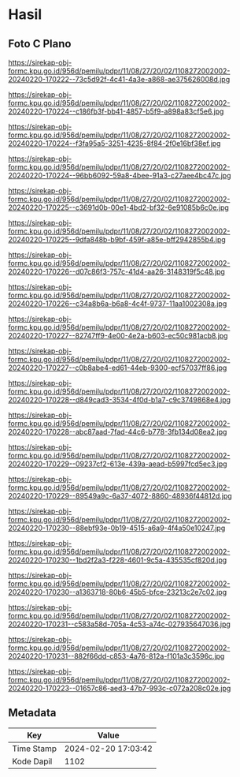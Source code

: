 # Hasil

## Foto C Plano

https://sirekap-obj-formc.kpu.go.id/956d/pemilu/pdpr/11/08/27/20/02/1108272002002-20240220-170222--73c5d92f-4c41-4a3e-a868-ae375626008d.jpg

https://sirekap-obj-formc.kpu.go.id/956d/pemilu/pdpr/11/08/27/20/02/1108272002002-20240220-170224--c186fb3f-bb41-4857-b5f9-a898a83cf5e6.jpg

https://sirekap-obj-formc.kpu.go.id/956d/pemilu/pdpr/11/08/27/20/02/1108272002002-20240220-170224--f3fa95a5-3251-4235-8f84-2f0e16bf38ef.jpg

https://sirekap-obj-formc.kpu.go.id/956d/pemilu/pdpr/11/08/27/20/02/1108272002002-20240220-170224--96bb6092-59a8-4bee-91a3-c27aee4bc47c.jpg

https://sirekap-obj-formc.kpu.go.id/956d/pemilu/pdpr/11/08/27/20/02/1108272002002-20240220-170225--c3691d0b-00e1-4bd2-bf32-6e91085b6c0e.jpg

https://sirekap-obj-formc.kpu.go.id/956d/pemilu/pdpr/11/08/27/20/02/1108272002002-20240220-170225--9dfa848b-b9bf-459f-a85e-bff2942855b4.jpg

https://sirekap-obj-formc.kpu.go.id/956d/pemilu/pdpr/11/08/27/20/02/1108272002002-20240220-170226--d07c86f3-757c-41d4-aa26-3148319f5c48.jpg

https://sirekap-obj-formc.kpu.go.id/956d/pemilu/pdpr/11/08/27/20/02/1108272002002-20240220-170226--c34a8b6a-b6a8-4c4f-9737-11aa1002308a.jpg

https://sirekap-obj-formc.kpu.go.id/956d/pemilu/pdpr/11/08/27/20/02/1108272002002-20240220-170227--82747ff9-4e00-4e2a-b603-ec50c981acb8.jpg

https://sirekap-obj-formc.kpu.go.id/956d/pemilu/pdpr/11/08/27/20/02/1108272002002-20240220-170227--c0b8abe4-ed61-44eb-9300-ecf57037ff86.jpg

https://sirekap-obj-formc.kpu.go.id/956d/pemilu/pdpr/11/08/27/20/02/1108272002002-20240220-170228--d849cad3-3534-4f0d-b1a7-c9c3749868e4.jpg

https://sirekap-obj-formc.kpu.go.id/956d/pemilu/pdpr/11/08/27/20/02/1108272002002-20240220-170228--abc87aad-7fad-44c6-b778-3fb134d08ea2.jpg

https://sirekap-obj-formc.kpu.go.id/956d/pemilu/pdpr/11/08/27/20/02/1108272002002-20240220-170229--09237cf2-613e-439a-aead-b5997fcd5ec3.jpg

https://sirekap-obj-formc.kpu.go.id/956d/pemilu/pdpr/11/08/27/20/02/1108272002002-20240220-170229--89549a9c-6a37-4072-8860-48936f44812d.jpg

https://sirekap-obj-formc.kpu.go.id/956d/pemilu/pdpr/11/08/27/20/02/1108272002002-20240220-170230--88ebf93e-0b19-4515-a6a9-4f4a50e10247.jpg

https://sirekap-obj-formc.kpu.go.id/956d/pemilu/pdpr/11/08/27/20/02/1108272002002-20240220-170230--1bd2f2a3-f228-4601-9c5a-435535cf820d.jpg

https://sirekap-obj-formc.kpu.go.id/956d/pemilu/pdpr/11/08/27/20/02/1108272002002-20240220-170230--a1363718-80b6-45b5-bfce-23213c2e7c02.jpg

https://sirekap-obj-formc.kpu.go.id/956d/pemilu/pdpr/11/08/27/20/02/1108272002002-20240220-170231--c583a58d-705a-4c53-a74c-027935647036.jpg

https://sirekap-obj-formc.kpu.go.id/956d/pemilu/pdpr/11/08/27/20/02/1108272002002-20240220-170231--882f66dd-c853-4a76-812a-f101a3c3596c.jpg

https://sirekap-obj-formc.kpu.go.id/956d/pemilu/pdpr/11/08/27/20/02/1108272002002-20240220-170223--01657c86-aed3-47b7-993c-c072a208c02e.jpg


## Metadata

| Key        | Value               |
| ---------- | ------------------- |
| Time Stamp | 2024-02-20 17:03:42 |
| Kode Dapil | 1102                |



